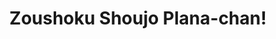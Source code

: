 --- 
title: "Zoushoku Shoujo Plana-chan!"
publishdate: "2019-6-8T16:48:46+02:00"
src: "https://365manga.net/manga/zoushoku-shoujo-plana-chan"
image: "https://data.365manga.net/images/thumbnails/16134-zoushoku-shoujo-plana-chan.jpg"
description: "Think Yotsuba but with a Planarian*/Human Mutant 4 year old girl instead of one with green hair. (*a planarian is a kind of non-parasitic flatworm organism)"
---
